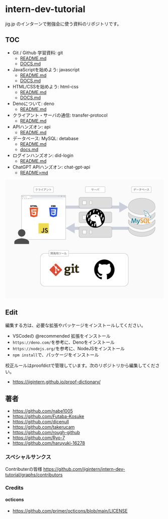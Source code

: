 # intern-dev-tutorial

jig.jp のインターンで勉強会に使う資料のリポジトリです。

## TOC

- Git / Github 学習資料: git
  - [README.md](./git/README.md)
  - [DOCS.md](./git/docs.md)
- JavaScriptを始めよう: javascript
  - [README.md](./javascript/README.md)
  - [DOCS.md](./javascript/DOCS.md)
- HTML/CSSを始めよう: html-css
  - [README.md](./html-css/README.md)
  - [DOCS.md](./html-css/DOCS.md)
- Denoについて: deno
  - [README.md](./deno/README.md)
- クライアント・サーバの通信: transfer-protocol
  - [README.md](./transfer-protocol/README.md)
- APIハンズオン: api
  - [README.md](./api/README.md)
- データベース: MySQL: detabase
  - [README.md](./database/README.md)
  - [docs.md](./database/docs.md)
- ログインハンズオン: did-login
  - [README.md](./did-login/README.md)
- ChatGPT APIハンズオン: chat-gpt-api
  - [README>md](./chat-gpt-api/README.md)

![](./imgs/summary.jpg)

## Edit

編集する方は、必要な拡張やパッケージをインストールしてください。

- VSCodeの @recommended 拡張をインストール
- `https://deno.com/`を参考に、Denoをインストール
- `https://nodejs.org/`を参考に、NodeJSをインストール
- `npm install`で、パッケージをインストール

校正ルールはproofdictで管理しています。次のリポジトリから編集してください。

- <https://jigintern.github.io/proof-dictionary/>

## 著者

- <https://github.com/nabe1005>
- <https://github.com/Futaba-Kosuke>
- <https://github.com/dicenull>
- <https://github.com/takerucam>
- <https://github.com/rough-github>
- <https://github.com/Ryo-7>
- <https://github.com/haruyuki-16278>

### スペシャルサンクス

Contributerの皆様 <https://github.com/jigintern/intern-dev-tutorial/graphs/contributors>

### Credits

#### octicons

- <https://github.com/primer/octicons/blob/main/LICENSE>
